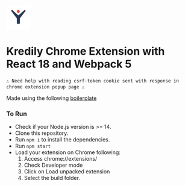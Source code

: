 <img src="src/assets/img/icon-128.jpg" width="64"/>

# Kredily Chrome Extension with React 18 and Webpack 5

```
⚠ Need help with reading csrf-token cookie sent with response in chrome extension popup page ⚠
```

Made using the following [boilerplate](https://github.com/lxieyang/chrome-extension-boilerplate-react)

### To Run

- Check if your Node.js version is >= 14.
- Clone this repository.
- Run `npm i` to install the dependencies.
- Run `npm start`
- Load your extension on Chrome following:
  1. Access chrome://extensions/
  2. Check Developer mode
  3. Click on Load unpacked extension
  4. Select the build folder.
